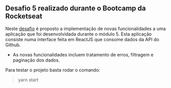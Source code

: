 ## Desafio 5 realizado durante o Bootcamp da Rocketseat

Neste [desafio](https://github.com/Rocketseat/bootcamp-gostack-desafio-05) é proposto a implementação de novas funcionalidades a uma aplicação que foi desenvolvidada durante o módulo 5. Esta aplicação consiste numa interface feita em ReactJS que consome dados da API do Github.

- As novas funcionalidades incluem tratamento de erros, filtragem e paginação dos dados.

Para testar o projeto basta rodar o comando:

> yarn start
